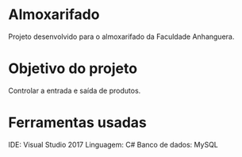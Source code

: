 # Almoxarifado
Projeto desenvolvido para o almoxarifado da Faculdade Anhanguera.

# Objetivo do projeto
Controlar a entrada e saída de produtos.

# Ferramentas usadas
IDE: Visual Studio 2017
Linguagem: C#
Banco de dados: MySQL
